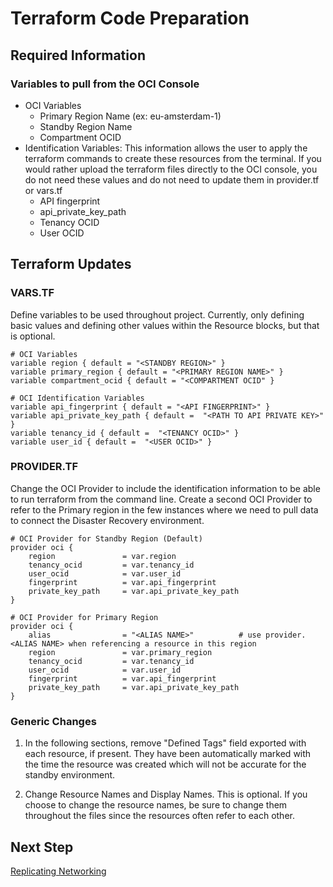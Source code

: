 # Terraform Code Preparation

## Required Information

### Variables to pull from the OCI Console

- OCI Variables
    - Primary Region Name (ex: eu-amsterdam-1)
    - Standby Region Name
    - Compartment OCID 
- Identification Variables: This information allows the user to apply the terraform commands to create these resources from the terminal. If you would rather upload the terraform files directly to the OCI console, you do not need these values and do not need to update them in provider.tf or vars.tf
    - API fingerprint
    - api_private_key_path
    - Tenancy OCID
    - User OCID
            

## Terraform Updates

### VARS.TF

Define variables to be used throughout project. Currently, only defining basic values and defining other values within the Resource blocks, but that is optional.
```
# OCI Variables
variable region { default = "<STANDBY REGION>" }
variable primary_region { default = "<PRIMARY REGION NAME>" }
variable compartment_ocid { default = "<COMPARTMENT OCID" }

# OCI Identification Variables
variable api_fingerprint { default = "<API FINGERPRINT>" }
variable api_private_key_path { default =  "<PATH TO API PRIVATE KEY>" }
variable tenancy_id { default =  "<TENANCY OCID>" }
variable user_id { default =  "<USER OCID>" }
```

### PROVIDER.TF

Change the OCI Provider to include the identification information to be able to run terraform from the command line. Create a second OCI Provider to refer to the Primary region in the few instances where we need to pull data to connect the Disaster Recovery environment.
```
# OCI Provider for Standby Region (Default)
provider oci {
	region 		         = var.region
	tenancy_ocid         = var.tenancy_id   
  	user_ocid            = var.user_id
  	fingerprint          = var.api_fingerprint
  	private_key_path     = var.api_private_key_path
}

# OCI Provider for Primary Region 
provider oci { 
  	alias                = "<ALIAS NAME>"          # use provider.<ALIAS NAME> when referencing a resource in this region
  	region               = var.primary_region
  	tenancy_ocid         = var.tenancy_id
	user_ocid            = var.user_id
  	fingerprint          = var.api_fingerprint
  	private_key_path     = var.api_private_key_path
}
```

### Generic Changes

1. In the following sections, remove "Defined Tags" field exported with each resource, if present. They have been automatically marked with the time the resource was created which will not be accurate for the standby environment.

2. Change Resource Names and Display Names. This is optional. If you choose to change the resource names, be sure to change them throughout the files since the resources often refer to each other.


    
## Next Step 
[Replicating Networking](https://github.com/SunnyORCL/Iteam-DR-TF/blob/main/guides/network/replicating_network.md)
